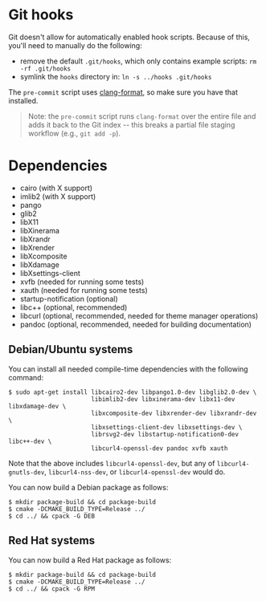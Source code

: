 # Git hooks

Git doesn't allow for automatically enabled hook scripts.
Because of this, you'll need to manually do the following:

-   remove the default `.git/hooks`, which only contains example scripts:
    ```rm -rf .git/hooks```
-   symlink the `hooks` directory in:
    ```ln -s ../hooks .git/hooks```

The `pre-commit` script uses
[clang-format](http://clang.llvm.org/docs/ClangFormat.html), so make sure you
have that installed.

> Note: the `pre-commit` script runs `clang-format` over the entire file and
> adds it back to the Git index -- this breaks a partial file staging workflow
> (e.g., `git add -p`).

# Dependencies

-   cairo (with X support)
-   imlib2 (with X support)
-   pango
-   glib2
-   libX11
-   libXinerama
-   libXrandr
-   libXrender
-   libXcomposite
-   libXdamage
-   libXsettings-client
-   xvfb (needed for running some tests)
-   xauth (needed for running some tests)
-   startup-notification (optional)
-   libc++ (optional, recommended)
-   libcurl (optional, recommended, needed for theme manager operations)
-   pandoc (optional, recommended, needed for building documentation)

## Debian/Ubuntu systems

You can install all needed compile-time dependencies with the following command:

```
$ sudo apt-get install libcairo2-dev libpango1.0-dev libglib2.0-dev \
                       libimlib2-dev libxinerama-dev libx11-dev libxdamage-dev \
                       libxcomposite-dev libxrender-dev libxrandr-dev \
                       libxsettings-client-dev libxsettings-dev \
                       librsvg2-dev libstartup-notification0-dev libc++-dev \
                       libcurl4-openssl-dev pandoc xvfb xauth
```

Note that the above includes `libcurl4-openssl-dev`, but any of
`libcurl4-gnutls-dev`, `libcurl4-nss-dev`, or `libcurl4-openssl-dev` would do.

You can now build a Debian package as follows:

```
$ mkdir package-build && cd package-build
$ cmake -DCMAKE_BUILD_TYPE=Release ../
$ cd ../ && cpack -G DEB
```

## Red Hat systems

You can now build a Red Hat package as follows:

```
$ mkdir package-build && cd package-build
$ cmake -DCMAKE_BUILD_TYPE=Release ../
$ cd ../ && cpack -G RPM
```
